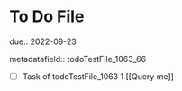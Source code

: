 # To Do File

due:: 2022-09-23

metadatafield:: todoTestFile_1063_66

- [ ] Task of todoTestFile_1063 1 [[Query me]]
